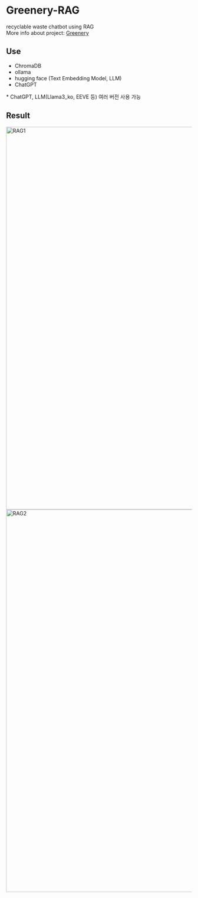 # Greenery-RAG
recyclable waste chatbot using RAG
<br>
More info about project: [Greenery](https://github.com/bkk21/Greenery)

## Use
- ChromaDB
- ollama
- hugging face (Text Embedding Model, LLM)
- ChatGPT

\* ChatGPT, LLM(Llama3_ko, EEVE 등) 여러 버전 사용 가능

## Result
<img width="1037" alt="RAG1" src="https://github.com/the0807/Greenery-RAG/assets/73097985/7bb9f1f3-1c12-4b92-92f7-795e2ac7ca03">
<img width="1037" alt="RAG2" src="https://github.com/the0807/Greenery-RAG/assets/73097985/e68fd94c-dec3-4ddc-8f93-6087caa02547">

